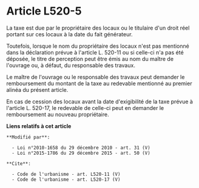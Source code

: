 # Article L520-5

La taxe est due par le propriétaire des locaux ou le titulaire d'un droit réel portant sur ces locaux à la date du fait
générateur. 

Toutefois, lorsque le nom du propriétaire des locaux n'est pas mentionné dans la déclaration prévue à l'article L. 520-11 ou
si celle-ci n'a pas été déposée, le titre de perception peut être émis au nom du maître de l'ouvrage ou, à défaut, du
responsable des travaux. 

Le maître de l'ouvrage ou le responsable des travaux peut demander le remboursement du montant de la taxe au redevable
mentionné au premier alinéa du présent article. 

En cas de cession des locaux avant la date d'exigibilité de la taxe prévue à l'article L. 520-17, le redevable de celle-ci
peut en demander le remboursement au nouveau propriétaire.

**Liens relatifs à cet article**

	**Modifié par**:

	  - Loi n°2010-1658 du 29 décembre 2010 - art. 31 (V)
	  - Loi n°2015-1786 du 29 décembre 2015 - art. 50 (V)

	**Cite**:

	  - Code de l'urbanisme - art. L520-11 (V)
	  - Code de l'urbanisme - art. L520-17 (V)
